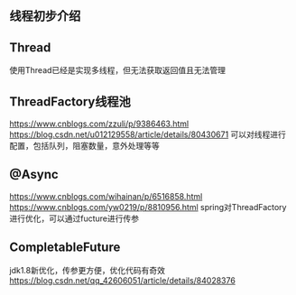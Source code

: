 ## 线程初步介绍

## Thread
使用Thread已经是实现多线程，但无法获取返回值且无法管理
## ThreadFactory线程池
https://www.cnblogs.com/zzuli/p/9386463.html
https://blog.csdn.net/u012129558/article/details/80430671
可以对线程进行配置，包括队列，阻塞数量，意外处理等等
## @Async
https://www.cnblogs.com/wihainan/p/6516858.html
https://www.cnblogs.com/yw0219/p/8810956.html
spring对ThreadFactory进行优化，可以通过fucture进行传参
## CompletableFuture
jdk1.8新优化，传参更方便，优化代码有奇效
https://blog.csdn.net/qq_42606051/article/details/84028376
